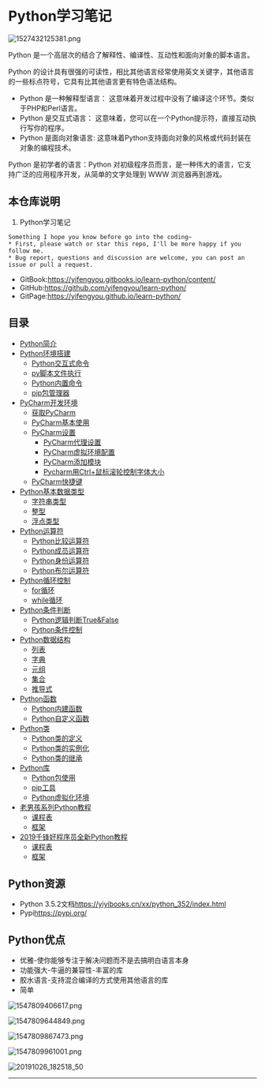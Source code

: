 # Python学习笔记

![1527432125381.png](image/1527432125381.png)

Python 是一个高层次的结合了解释性、编译性、互动性和面向对象的脚本语言。

Python 的设计具有很强的可读性，相比其他语言经常使用英文关键字，其他语言的一些标点符号，它具有比其他语言更有特色语法结构。

* Python 是一种解释型语言： 这意味着开发过程中没有了编译这个环节。类似于PHP和Perl语言。
* Python 是交互式语言： 这意味着，您可以在一个Python提示符，直接互动执行写你的程序。
* Python 是面向对象语言: 这意味着Python支持面向对象的风格或代码封装在对象的编程技术。

Python 是初学者的语言：Python 对初级程序员而言，是一种伟大的语言，它支持广泛的应用程序开发，从简单的文字处理到 WWW 浏览器再到游戏。

## 本仓库说明

1. Python学习笔记

```
Something I hope you know before go into the coding~
* First, please watch or star this repo, I'll be more happy if you follow me.
* Bug report, questions and discussion are welcome, you can post an issue or pull a request.
```

* GitBook:<https://yifengyou.gitbooks.io/learn-python/content/>
* GitHub:<https://github.com/yifengyou/learn-python/>
* GitPage:<https://yifengyou.github.io/learn-python/>

## 目录

* [Python简介](docs/Python简介.md)
* [Python环境搭建](docs/Python环境搭建.md)
    * [Python交互式命令](docs/Python环境搭建/Python交互式命令.md)
    * [py脚本文件执行](docs/Python环境搭建/py脚本文件执行.md)
    * [Python内置命令](docs/Python环境搭建/Python内置命令.md)
    * [pip包管理器](docs/Python环境搭建/pip包管理器.md)
* [PyCharm开发环境](docs/PyCharm开发环境.md)
    * [获取PyCharm](docs/获取PyCharm.md)
    * [PyCharm基本使用](docs/PyCharm基本使用.md)
    * [PyCharm设置](docs/PyCharm使用/PyCharm设置.md)
        * [PyCharm代理设置](docs/PyCharm开发环境/PyCharm设置/PyCharm代理设置.md)
        * [PyCharm虚拟环境配置](docs/PyCharm开发环境/PyCharm设置/PyCharm虚拟环境配置.md)
        * [PyCharm添加模块](docs/PyCharm开发环境/PyCharm设置/PyCharm添加模块.md)
        * [Pycharm用Ctrl+鼠标滚轮控制字体大小](docs/PyCharm开发环境/PyCharm设置/Pycharm用Ctrl+鼠标滚轮控制字体大小.md)
    * [PyCharm快捷键](docs/PyCharm快捷键.md)
* [Python基本数据类型](docs/Python基本数据类型/Python基本数据类型.md)
    * [字符串类型](docs/Python基本数据类型/字符串类型.md)
    * [整型](docs/Python基本数据类型/整型.md)
    * [浮点类型](docs/Python基本数据类型/浮点类型.md)
* [Python运算符](docs/Python运算符/Python运算符.md)
    * [Python比较运算符](docs/Python运算符/Python比较运算符.md)
    * [Python成员运算符](docs/Python运算符/Python成员运算符.md)
    * [Python身份运算符](docs/Python运算符/Python身份运算符.md)
    * [Python布尔运算符](docs/Python运算符/Python布尔运算符.md)
* [Python循环控制](docs/Python循环控制/Python循环控制.md)
    * [for循环](docs/Python循环控制/for循环.md)
    * [while循环](docs/Python循环控制/while循环.md)
* [Python条件判断](docs/Python条件判断/Python条件判断.md)
    * [Python逻辑判断True&False](docs/Python条件判断/Python逻辑判断True&False.md)
    * [Python条件控制](docs/Python条件判断/Python条件控制.md)
* [Python数据结构](docs/Python数据结构/Python数据结构.md)
    * [列表](docs/Python数据结构/列表.md)
    * [字典](docs/Python数据结构/字典.md)
    * [元组](docs/Python数据结构/元组.md)
    * [集合](docs/Python数据结构/集合.md)
    * [推导式](docs/Python数据结构/推导式.md)
* [Python函数](docs/Python函数/Python函数.md)
    * [Python内建函数](docs/Python函数/Python内建函数.md)
    * [Python自定义函数](docs/Python函数/Python自定义函数.md)
* [Python类](docs/Python类/Python类.md)
    * [Python类的定义](docs/Python类/Python类的定义.md)
    * [Python类的实例化](docs/Python类/Python类的实例化.md)
    * [Python类的继承](docs/Python类/Python类的继承.md)
* [Python库](docs/Python库/Python库.md)
    * [Python包使用](docs/Python库/Python包使用.md)
    * [pip工具](docs/Python库/pip工具.md)
    * [Python虚拟化环境](docs/Python库/Python虚拟化环境.md)
* [老男孩系列Python教程](docs/老男孩系列Python教程.md)
    * [课程表](docs/老男孩系列Python教程/课程表.md)
    * [框架](docs/老男孩系列Python教程/框架.md)
* [2019千锋好程序员全新Python教程](docs/2019千锋好程序员全新Python教程.md)
    * [课程表](docs/2019千锋好程序员全新Python教程/课程表.md)
    * [框架](docs/2019千锋好程序员全新Python教程/框架.md)


## Python资源

* Python 3.5.2文档<https://yiyibooks.cn/xx/python_352/index.html>
* Pypi<https://pypi.org/>

## Python优点

* 优雅-使你能够专注于解决问题而不是去搞明白语言本身
* 功能强大-牛逼的兼容性-丰富的库
* 胶水语言-支持混合编译的方式使用其他语言的库
* 简单

![1547809406617.png](image/1547809406617.png)

![1547809644849.png](image/1547809644849.png)

![1547809867473.png](image/1547809867473.png)

![1547809961001.png](image/1547809961001.png)

![20191026_182518_50](image/20191026_182518_50.png)





---
